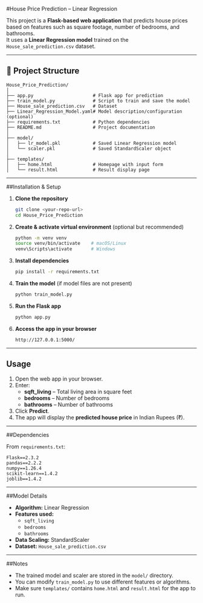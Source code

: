 #House Price Prediction – Linear Regression

This project is a **Flask-based web application** that predicts house prices based on features such as square footage, number of bedrooms, and bathrooms.  
It uses a **Linear Regression model** trained on the `House_sale_prediction.csv` dataset.

---

## 📂 Project Structure

```
House_Price_Prediction/
│
├── app.py                      # Flask app for prediction
├── train_model.py              # Script to train and save the model
├── House_sale_prediction.csv   # Dataset
├── Linear_Regression_Model.yaml# Model description/configuration (optional)
├── requirements.txt            # Python dependencies
├── README.md                   # Project documentation
│
├── model/
│   ├── lr_model.pkl            # Saved Linear Regression model
│   └── scaler.pkl              # Saved StandardScaler object
│
├── templates/
│   ├── home.html               # Homepage with input form
│   └── result.html             # Result display page
```

---

##Installation & Setup

1. **Clone the repository**  
   ```bash
   git clone <your-repo-url>
   cd House_Price_Prediction
   ```

2. **Create & activate virtual environment** (optional but recommended)  
   ```bash
   python -m venv venv
   source venv/bin/activate    # macOS/Linux
   venv\Scripts\activate       # Windows
   ```

3. **Install dependencies**  
   ```bash
   pip install -r requirements.txt
   ```

4. **Train the model** (if model files are not present)  
   ```bash
   python train_model.py
   ```

5. **Run the Flask app**  
   ```bash
   python app.py
   ```

6. **Access the app in your browser**  
   ```
   http://127.0.0.1:5000/
   ```

---

## Usage

1. Open the web app in your browser.
2. Enter:
   - **sqft_living** – Total living area in square feet
   - **bedrooms** – Number of bedrooms
   - **bathrooms** – Number of bathrooms
3. Click **Predict**.
4. The app will display the **predicted house price** in Indian Rupees (₹).

---

##Dependencies

From `requirements.txt`:
```
Flask==2.3.2
pandas==2.2.2
numpy==1.26.4
scikit-learn==1.4.2
joblib==1.4.2
```

---

##Model Details

- **Algorithm:** Linear Regression
- **Features used:**  
  - `sqft_living`  
  - `bedrooms`  
  - `bathrooms`
- **Data Scaling:** StandardScaler
- **Dataset:** `House_sale_prediction.csv`

---

##Notes
- The trained model and scaler are stored in the `model/` directory.
- You can modify `train_model.py` to use different features or algorithms.
- Make sure `templates/` contains `home.html` and `result.html` for the app to run.
